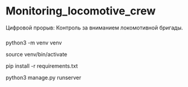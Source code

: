 # Monitoring_locomotive_crew
Цифровой прорыв: Контроль за вниманием локомотивной бригады.

###
python3 -m venv venv 

source venv/bin/activate 

pip install -r requirements.txt 

python3 manage.py runserver  